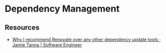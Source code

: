 # Dependency Management

## Resources

* [Why I recommend Renovate over any other dependency update tools · Jamie Tanna | Software Engineer](https://www.jvt.me/posts/2024/04/12/use-renovate/)

